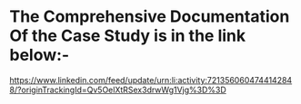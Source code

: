 # The Comprehensive Documentation Of the Case Study is in the link below:-

https://www.linkedin.com/feed/update/urn:li:activity:7213560604744142848/?originTrackingId=Qv5OelXtRSex3drwWg1Vjg%3D%3D
